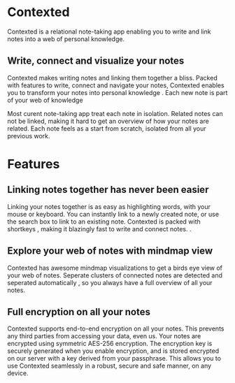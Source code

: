 # Contexted
Contexted is a relational note-taking app enabling you to write and link notes into a web of personal knowledge.

## Write, connect and visualize your notes 
Contexted makes writing notes and linking them together a bliss. Packed with features to write, connect and navigate your notes, Contexted enables you to transform your notes into personal knowledge . Each new note is part of your web of knowledge

Most curent note-taking app treat each note in isolation. Related notes can not be linked, making it hard to get an overview of how your notes are related. Each note feels as a start from scratch, isolated from all your previous work. 

# Features 

## Linking notes together has never been easier
Linking your notes together is as easy as highlighting words, with your mouse or keyboard. You can instantly link to a newly created note, or use the search box to link to an existing note. Contexted is packed with shortkeys , making it blazingly fast to write and connect notes. .

##  Explore your web of notes with mindmap view
Contexted has awesome mindmap visualizations to get a birds eye view of your web of notes. Seperate clusters of connected notes are detected and seperated automatically , so you always have a full overview of all your notes. 

## Full encryption on all your notes

Contexted supports end-to-end encryption on all your notes. This prevents any third parties from accessing your data, even us. Your notes are encrypted using symmetric AES-256 encryption. The encryption key is securely generated when you enable encryption, and is stored encrypted on our server with a key derived from your passphrase. This allows you to use Contexted seamlessly in a robust, secure and safe manner, on any device. 
